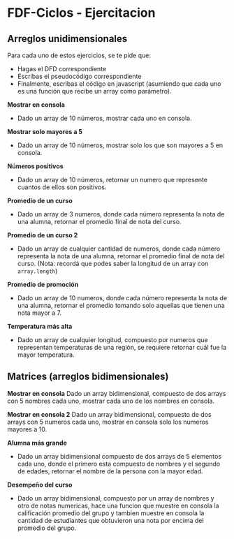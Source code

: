 # FDF-Ciclos - Ejercitacion

## Arreglos unidimensionales

Para cada uno de estos ejercicios, se te pide que:

- Hagas el DFD correspondiente
- Escribas el pseudocódigo correspondiente
- Finalmente, escribas el código en javascript (asumiendo que cada uno es una función que recibe un array como parámetro). 

**Mostrar en consola**
- Dado un array de 10 números, mostrar cada uno en consola.

**Mostrar solo mayores a 5**
- Dado un array de 10 números, mostrar solo los que son mayores a 5 en consola.

**Números positivos**
- Dado un array de 10 números, retornar un numero que represente cuantos de ellos son positivos.

**Promedio de un curso**
- Dado un array de 3 numeros, donde cada número representa la nota de una alumna, retornar el promedio final de nota del curso.

**Promedio de un curso 2**
- Dado un array de cualquier cantidad de numeros, donde cada número representa la nota de una alumna, retornar el promedio final de nota del curso. (Nota: recordá que podes saber la longitud de un array con `array.length`)

**Promedio de promoción**
- Dado un array de 10 numeros, donde cada número representa la nota de una alumna, retornar el promedio tomando solo aquellas que tienen una nota mayor a 7.

**Temperatura más alta**
- Dado un array de cualquier longitud, compuesto por numeros que representan temperaturas de una región, se requiere retornar cuál fue la mayor temperatura.

## Matrices (arreglos bidimensionales)

**Mostrar en consola**
Dado un array bidimensional, compuesto de dos arrays con 5 nombres cada uno, mostrar cada uno de los nombres en consola. 

**Mostrar en consola 2**
Dado un array bidimensional, compuesto de dos arrays con 5 numeros cada uno, mostrar en consola solo los numeros mayores a 10. 

**Alumna más grande**
- Dado un array bidimensional compuesto de dos arrays de 5 elementos cada uno, donde el primero esta compuesto de nombres y el segundo de edades, retornar el nombre de la persona con la mayor edad. 

**Desempeño del curso**
- Dado un array bidimensional, compuesto por un array de nombres y otro de notas numericas, hace una funcion que muestre en consola la calificación promedio del grupo y tambien muestre en consola la cantidad de estudiantes que obtuvieron una nota por encima del promedio del grupo. 

